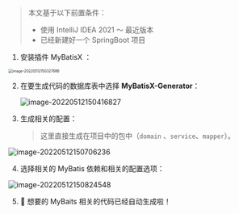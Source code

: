 > 本文基于以下前置条件：
>
> + 使用 IntelliJ IDEA 2021 ～ 最近版本
> + 已经新建好一个 SpringBoot 项目



1. 安装插件 MyBatisX ： 

<img src="https://cdn.jsdelivr.net/gh/simon1uo/image-flow@master/image/l0IXvv.png" alt="image-20220512150327686" style="zoom:50%;" />



2. 在要生成代码的数据库表中选择 **MyBatisX-Generator**：

   ![image-20220512150416827](https://cdn.jsdelivr.net/gh/simon1uo/image-flow@master/image/5g3bQD.png)



3. 生成相关的配置：

   > 这里直接生成在项目中的包中（`domain` 、`service`、`mapper`）。

![image-20220512150706236](https://cdn.jsdelivr.net/gh/simon1uo/image-flow@master/image/zg8U5N.png)



4. 选择相关的 MyBatis 依赖和相关的配置选项：

![image-20220512150824548](https://cdn.jsdelivr.net/gh/simon1uo/image-flow@master/image/7EX0E6.png)



5. 🚀 想要的 MyBaits 相关的代码已经自动生成啦！